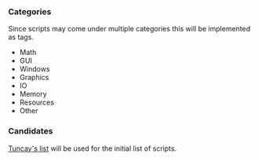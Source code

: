 ### Categories ###

Since scripts may come under multiple categories this will be implemented as tags.

  * Math
  * GUI
  * Windows
  * Graphics
  * IO
  * Memory
  * Resources
  * Other

### Candidates ###

[Tuncay's list](http://www.autohotkey.com/forum/topic54996.html) will be used for the initial list of scripts.
